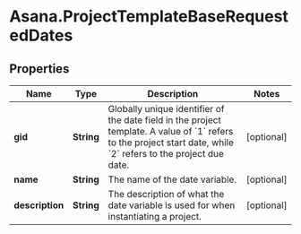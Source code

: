 # Asana.ProjectTemplateBaseRequestedDates

## Properties
Name | Type | Description | Notes
------------ | ------------- | ------------- | -------------
**gid** | **String** | Globally unique identifier of the date field in the project template. A value of &#x60;1&#x60; refers to the project start date, while &#x60;2&#x60; refers to the project due date. | [optional] 
**name** | **String** | The name of the date variable. | [optional] 
**description** | **String** | The description of what the date variable is used for when instantiating a project. | [optional] 
